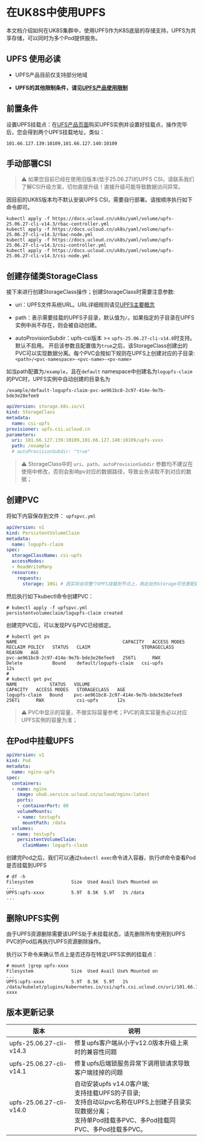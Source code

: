 # 在UK8S中使用UPFS

本文档介绍如何在UK8S集群中，使用UPFS作为K8S底层的存储支持，UPFS为共享存储，可以同时为多个Pod提供服务。

## UPFS 使用必读

* UPFS产品目前仅支持部分地域

* **UPFS的其他限制条件，请见[UPFS产品使用限制](https://docs.ucloud.cn/upfs/upfs_manual_instruction/limit)**

## 前置条件

设置UPFS挂载点：在[UFS产品页面](https://console.ucloud.cn/upfs/)购买UPFS实例并设置好挂载点，操作完毕后，您会得到两个UPFS挂载地址，类似：
```
101.66.127.139:10109,101.66.127.140:10109
```

## 手动部署CSI

> ⚠️ 如果您目前已经在使用旧版本(低于25.06.27)的UPFS CSI，请联系我们了解CSI升级方案，切勿直接升级！直接升级可能导致数据访问异常。


因目前的UK8S版本均不默认安装UPFS CSI，需要自行部署。请按顺序执行如下命令即可。

```
kubectl apply -f https://docs.ucloud.cn/uk8s/yaml/volume/upfs-25.06.27-cli-v14.3/rbac-controller.yml
kubectl apply -f https://docs.ucloud.cn/uk8s/yaml/volume/upfs-25.06.27-cli-v14.3/rbac-node.yml
kubectl apply -f https://docs.ucloud.cn/uk8s/yaml/volume/upfs-25.06.27-cli-v14.3/csi-controller.yml
kubectl apply -f https://docs.ucloud.cn/uk8s/yaml/volume/upfs-25.06.27-cli-v14.3/csi-node.yml
```

## 创建存储类StorageClass

接下来进行创建StorageClass操作；创建StorageClass时需要注意参数:

* uri：UPFS文件系统URL。URL详细规则请见[UPFS主要概念](https://docs.ucloud.cn/upfs/upfs_manual_instruction/concept?id=%e6%96%87%e4%bb%b6%e7%b3%bb%e7%bb%9furl)

* path：表示需要挂载的UPFS子目录，默认值为`/`。如果指定的子目录在UPFS实例中尚不存在，则会被自动创建。

* autoProvisionSubdir：upfs-csi版本 >= `upfs-25.06.27-cli-v14.0`时支持。默认不启用。 开启该参数且配置值为`true`之后，该StorageClass创建出的PVC可以实现数据分离。每个PVC会按如下规则在UPFS上创建对应的子目录: `<path>/<pvc-namespace>-<pvc-name>-<pv-name>`

如当path配置为`/example`，且在`default` namespace中创建名为`logupfs-claim`的PVC时，UPFS实例中自动创建的目录名为

```
/example/default-logupfs-claim-pvc-ae961bc8-2c97-414e-9e7b-bde3e28efee9
```

```yaml
apiVersion: storage.k8s.io/v1
kind: StorageClass
metadata:
  name: csi-upfs
provisioner: upfs.csi.ucloud.cn
parameters:
  uri: 101.66.127.139:10109,101.66.127.140:10109/upfs-xxxx
  path: /example
  # autoProvisionSubdir: "true"
```

> ⚠️ StorageClass中的 `uri`、`path`、`autoProvisionSubdir` 参数均不建议在使用中修改，否则会影响pv对应的数据路径，导致业务读取不到对应的数据；

## 创建PVC

将如下内容保存到文件： `upfspvc.yml`
```yaml
apiVersion: v1
kind: PersistentVolumeClaim
metadata:
  name: logupfs-claim
spec:
  storageClassName: csi-upfs
  accessModes:
  - ReadWriteMany
  resources:
    requests:
      storage: 10Gi # 因实际会将整个UPFS挂载到节点上，故此处的storage可任意配置并不做限制
```

然后执行如下kubectl命令创建PVC：

```shell
# kubectl apply -f upfspvc.yml
persistentvolumeclaim/logupfs-claim created
```

创建完PVC后，可以发现PV与PVC已经绑定。


```
# kubectl get pv
NAME                                       CAPACITY   ACCESS MODES   RECLAIM POLICY   STATUS   CLAIM                   STORAGECLASS   REASON   AGE
pvc-ae961bc8-2c97-414e-9e7b-bde3e28efee9   256Ti      RWX            Delete           Bound    default/logupfs-claim   csi-upfs                12s
#
# kubectl get pvc
NAME            STATUS   VOLUME                                     CAPACITY   ACCESS MODES   STORAGECLASS   AGE
logupfs-claim   Bound    pvc-ae961bc8-2c97-414e-9e7b-bde3e28efee9   256Ti      RWX            csi-upfs       12s
```

> ⚠️ PVC中显示的容量，不做实际容量参考；PVC的真实容量务必以对应UPFS实例的容量为准；


## 在Pod中挂载UPFS

```yaml
apiVersion: v1
kind: Pod
metadata:
  name: nginx-upfs
spec:
  containers:
  - name: nginx
    image: uhub.service.ucloud.cn/ucloud/nginx:latest
    ports:
    - containerPort: 80
    volumeMounts:
    - name: testupfs
      mountPath: /data
  volumes:
  - name: testupfs
    persistentVolumeClaim:
      claimName: logupfs-claim
```

创建完Pod之后，我们可以通过`kubectl exec`命令进入容器，执行df命令查看Pod是否挂载到UPFS

```
# df -h
Filesystem              Size  Used Avail Use% Mounted on
...
UPFS:upfs-xxxx          5.9T  8.5K  5.9T   1% /data
...
```

## 删除UPFS实例

由于UPFS资源删除需要该UPFS处于未挂载状态，请先删除所有使用到UPFS PVC的Pod后再执行UPFS资源删除操作。

执行以下命令来确认节点上是否还存在特定UPFS实例的挂载点：
```
# mount |grep upfs-xxxx
Filesystem              Size  Used Avail Use% Mounted on
...
UPFS:upfs-xxxx          5.9T  8.5K  5.9T   1% /data/kubelet/plugins/kubernetes.io/csi/upfs.csi.ucloud.cn/uri/101.66.127.139:10109,101.66.127.140:10109/upfs-xxxx
```

## 版本更新记录
| 版本                    | 说明                                                       |
|-------------------------|--------------------------------------------------------------|
| upfs-25.06.27-cli-v14.3 | 修复upfs客户端从小于v12.0版本升级上来时的兼容性问题 |
| upfs-25.06.27-cli-v14.1 | 修复upfs后端锁服务异常下调用锁请求导致客户端挂掉的问题 |
| upfs-25.06.27-cli-v14.0 | 自动安装upfs v14.0客户端;<br>支持挂载UPFS的子目录;<br>支持自动以pvc名称在UPFS上创建子目录实现数据分离；<br>支持单Pod挂载多PVC、多Pod挂载同PVC、多Pod挂载多PVC。|
